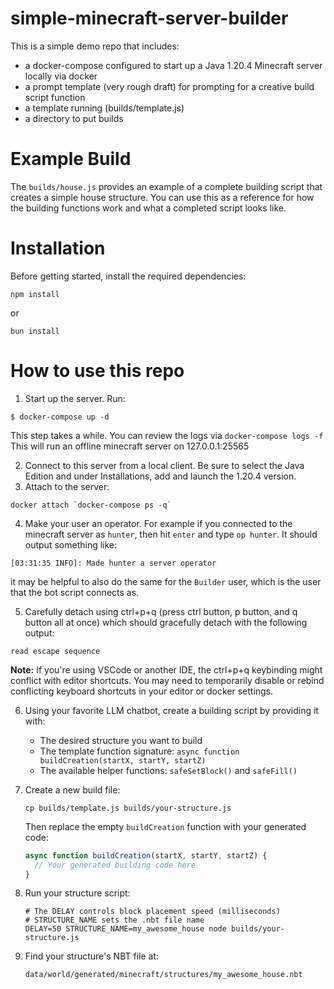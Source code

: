 # simple-minecraft-server-builder

This is a simple demo repo that includes:

* a docker-compose configured to start up a Java 1.20.4 Minecraft server locally via docker
* a prompt template (very rough draft) for prompting for a creative build script function
* a template running (builds/template.js)
* a directory to put builds

# Example Build

The `builds/house.js` provides an example of a complete building script that creates a simple house structure. You can use this as a reference for how the building functions work and what a completed script looks like.

# Installation

Before getting started, install the required dependencies:

```shell
npm install
```
or
```shell
bun install
```

# How to use this repo

1. Start up the server. Run:
```shell
$ docker-compose up -d
```
This step takes a while. You can review the logs via `docker-compose logs -f` 
This will run an offline minecraft server on 127.0.0.1:25565

2. Connect to this server from a local client. Be sure to select the Java Edition and under Installations, add and launch the 1.20.4 version.
3. Attach to the server:

```shell
docker attach `docker-compose ps -q`
```
4. Make your user an operator. For example if you connected to the minecraft server as `hunter`, then hit `enter` and type `op hunter`. It should output something like:

```shell
[03:31:35 INFO]: Made hunter a server operator
```
it may be helpful to also do the same for the `Builder` user, which is the user that the bot script connects as.

5. Carefully detach using ctrl+p+q (press ctrl button, p button, and q button all at once) which should gracefully detach with the following output:
```shell
read escape sequence
```

**Note:** If you're using VSCode or another IDE, the ctrl+p+q keybinding might conflict with editor shortcuts. You may need to temporarily disable or rebind conflicting keyboard shortcuts in your editor or docker settings.

6. Using your favorite LLM chatbot, create a building script by providing it with:
   - The desired structure you want to build
   - The template function signature: `async function buildCreation(startX, startY, startZ)`
   - The available helper functions: `safeSetBlock()` and `safeFill()`

7. Create a new build file:
   ```shell
   cp builds/template.js builds/your-structure.js
   ```

   Then replace the empty `buildCreation` function with your generated code:
   ```javascript
   async function buildCreation(startX, startY, startZ) {
     // Your generated building code here
   }
   ```

8. Run your structure script:
   ```shell
   # The DELAY controls block placement speed (milliseconds)
   # STRUCTURE_NAME sets the .nbt file name
   DELAY=50 STRUCTURE_NAME=my_awesome_house node builds/your-structure.js
   ```

9. Find your structure's NBT file at:
   ```
   data/world/generated/minecraft/structures/my_awesome_house.nbt
   ```
